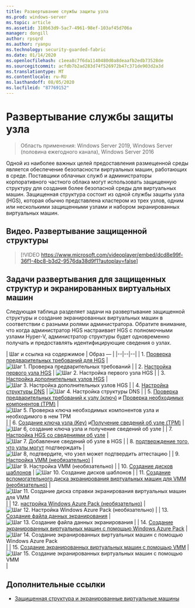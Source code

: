 ```yaml
---
title: Развертывание службы защиты узла
ms.prod: windows-server
ms.topic: article
ms.assetid: 310b63d9-5ac7-4961-98ef-103af45d706a
manager: dongill
author: rpsqrd
ms.author: ryanpu
ms.technology: security-guarded-fabric
ms.date: 01/14/2020
ms.openlocfilehash: c1eea8c7f6da1140480d0a8deaafb2edb73528de
ms.sourcegitcommit: acfdb7b2ad283d74f526972b47c371de903d2a3d
ms.translationtype: MT
ms.contentlocale: ru-RU
ms.lasthandoff: 08/05/2020
ms.locfileid: "87769152"
---
```

# <a name="deploying-the-host-guardian-service"></a>Развертывание службы защиты узла

>Область применения: Windows Server 2019, Windows Server (половина ежегодного канала), Windows Server 2016

Одной из наиболее важных целей предоставления размещенной среды является обеспечение безопасности виртуальных машин, работающих в среде. Поставщики облачных служб и администраторы корпоративного частного облака могут использовать защищенную структуру для создания более безопасной среды для виртуальных машин. Защищенная структура состоит из одной службы защиты узла (HGS), которая обычно представлена кластером из трех узлов, одним или несколькими защищенными узлами и набором экранированных виртуальных машин.

## <a name="video-deploying-a-guarded-fabric"></a>Видео. Развертывание защищенной структуры

> [!VIDEO https://www.microsoft.com/videoplayer/embed/dcd8e99f-36f1-4bc8-b3d2-9576da38d9f1?autoplay=false]

## <a name="deployment-tasks-for-guarded-fabrics-and-shielded-vms"></a>Задачи развертывания для защищенных структур и экранированных виртуальных машин

Следующая таблица разделяет задачи на развертывание защищенной структуры и создание экранированных виртуальных машин в соответствии с разными ролями администратора. Обратите внимание, что когда администратор HGS настраивает HGS с полномочными узлами Hyper-V, администратор структуры будет одновременно получать и предоставлять идентифицирующие сведения о узлах.

| Шаг и ссылка на содержимое | Образ — |
|--|--|--|
| 1. [Проверка предварительных требований для HGS](guarded-fabric-prepare-for-hgs.md) | ![Шаг 1. Проверка предварительных требований](../media/Guarded-Fabric-Shielded-VM/guarded-host-verify.png) |
| 2. [Настройка первого узла HGS](guarded-fabric-choose-where-to-install-hgs.md) | ![Шаг 2. Настройка первого узла HGS](../media/Guarded-Fabric-Shielded-VM/guarded-host-configure-first-hgs-node.png) |
| 3. [Настройка дополнительных узлов HGS](guarded-fabric-configure-additional-hgs-nodes.md) | ![Шаг 3. Настройка дополнительных узлов HGS](../media/Guarded-Fabric-Shielded-VM/guarded-host-configure-secondary-hgs-nodes.png) |
| 4. [Настройка структуры DNS](guarded-fabric-configuring-fabric-dns.md) | ![Шаг 4. Настройка структуры DNS](../media/Guarded-Fabric-Shielded-VM/guarded-host-configure-fabric-dns.png) |
| 5. [Проверка предварительных требований к узлу (ключ)](guarded-fabric-guarded-host-prerequisites.md#host-key-attestation) и [Проверка необходимых компонентов (TPM)](guarded-fabric-guarded-host-prerequisites.md#tpm-trusted-attestation) | ![Шаг 5. Проверка ключа необходимых компонентов узла и необходимого в нем TPM](../media/Guarded-Fabric-Shielded-VM/guarded-host-verify.png) |
| 6. [Создание ключа узла (Key)](guarded-fabric-create-host-key.md) и[Получение сведений об узле (TPM)](guarded-fabric-tpm-trusted-attestation-capturing-hardware.md) | ![Шаг 6, создание ключа узла и получение сведений об узле](../media/Guarded-Fabric-Shielded-VM/guarded-host-collect-info-from-hosts.png) |
| 7. [Настройка HGS со сведениями об узле](guarded-fabric-add-host-information-to-hgs.md) | ![Шаг 7. Добавление сведений об узле в HGS](../media/Guarded-Fabric-Shielded-VM/guarded-host-configure-hgs-with-host-info.png) |
| 8. [подтверждение того, что узлы могут](guarded-fabric-confirm-hosts-can-attest-successfully.md) подтверждать | ![Шаг 8, подтвердите, что узел может подтвердить аттестацию](../media/Guarded-Fabric-Shielded-VM/guarded-host-confirm-hosts-attest.png) |
| 9. [Настройка VMM (необязательно)](https://technet.microsoft.com/system-center-docs/vmm/scenario/guarded-overview) | ![Шаг 9. Настройка VMM (необязательно)](../media/Guarded-Fabric-Shielded-VM/guarded-host-configure-vmm.png) |
| 10. [Создание дисков шаблонов](guarded-fabric-create-a-shielded-vm-template.md) | ![Шаг 10. Создание дисков шаблонов](../media/Guarded-Fabric-Shielded-VM/guarded-host-create-template-disk.png) |
| 11. [Создание вспомогательного диска экранирования виртуальных машин для VMM (необязательно)](guarded-fabric-vm-shielding-helper-vhd.md) | ![Шаг 11. Создание диска справки экранирования виртуальных машин для VMM](../media/Guarded-Fabric-Shielded-VM/guarded-host-create-helper-disk.png) |
| 12. [настройка Windows Azure Pack (необязательно)](guarded-fabric-shielded-vm-windows-azure-pack.md) | ![Шаг 12. Настройка Windows Azure Pack (необязательно)](../media/Guarded-Fabric-Shielded-VM/guarded-host-windows-azure-pack.png) |
| 13. [Создание файла данных экранирования](guarded-fabric-tenant-creates-shielding-data.md) | ![Шаг 13. Создание файла данных экранирования](../media/Guarded-Fabric-Shielded-VM/guarded-host-shielding-data-file.png) |
| 14. [Создание экранированных виртуальных машин с помощью Windows Azure Pack](guarded-fabric-shielded-vm-windows-azure-pack.md) | ![Шаг 14. Создание экранированных виртуальных машин с помощью Windows Azure Pack](../media/Guarded-Fabric-Shielded-VM/guarded-host-shielded-vms.png) |
| 15. [Создание экранированных виртуальных машин с помощью VMM](https://technet.microsoft.com/system-center-docs/vmm/scenario/guarded-vms) | ![Шаг 15. Создание экранированных виртуальных машин с помощью VMM](../media/Guarded-Fabric-Shielded-VM/guarded-host-shielded-vms.png) |

## <a name="additional-references"></a>Дополнительные ссылки

- [Защищенная структура и экранированные виртуальные машины](guarded-fabric-and-shielded-vms-top-node.md)
